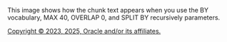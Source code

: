 This image shows how the chunk text appears when you use the BY vocabulary, MAX 40, OVERLAP 0, and SPLIT BY recursively parameters.

[Copyright © 2023, 2025, Oracle and/or its affiliates.](../../../dcommon/html/cpyr.htm)

